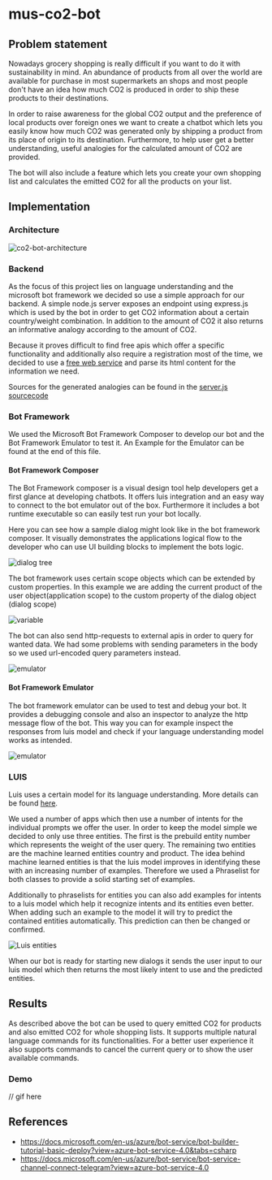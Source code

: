 # mus-co2-bot

## Problem statement

Nowadays grocery shopping is really difficult if you want to do it with sustainability in mind. An abundance of products from all over the world are available for purchase in most supermarkets an shops and most people don't have an idea how much CO2 is produced in order to ship these products to their destinations.

In order to raise awareness for the global CO2 output and the preference of local products over foreign ones we want to create a chatbot which lets you easily know how much CO2 was generated only by shipping a product from its place of origin to its destination. Furthermore, to help user get a better understanding, useful analogies for the calculated amount of CO2 are provided.  

The bot will also include a feature which lets you create your own shopping list and calculates the emitted CO2 for all the products on your list.

## Implementation

### Architecture

![co2-bot-architecture](./img/co2-architecture.png)

### Backend

As the focus of this project lies on language understanding and the microsoft bot framework we decided so use a simple approach for our backend. A simple node.js server exposes an endpoint using express.js which is used by the bot in order to get CO2 information about a certain country/weight combination. In addition to the amount of CO2 it also returns an informative analogy according to the amount of CO2.

Because it proves difficult to find free apis which offer a specific functionality and additionally also require a registration most of the time, we decided to use a [free web service](https://www.luftlinie.org/) and parse its html content for the information we need.

Sources for the generated analogies can be found in the [server.js sourcecode](./backend/server.js)

### Bot Framework

We used the Microsoft Bot Framework Composer to develop our bot and the Bot Framework Emulator to test it. An Example for the Emulator can be found at the end of this file.

#### Bot Framework Composer

The Bot Framework composer is a visual design tool help developers get a first glance at developing chatbots. It offers luis integration and an easy way to connect to the bot emulator out of the box. Furthermore it includes a bot runtime executable so can easily test run your bot locally.

Here you can see how a sample dialog might look like in the bot framework composer. It visually demonstrates the applications logical flow to the developer who can use UI building blocks to implement the bots logic.

![dialog tree](./img/dialog-tree.png)

The bot framework uses certain scope objects which can be extended by custom properties. In this example we are adding the current product of the user object(application scope) to the custom property of the dialog object (dialog scope)

![variable](./img/variable.png)

The bot can also send http-requests to external apis in order to query for wanted data. We had some problems with sending parameters in the body so we used url-encoded query parameters instead.

![emulator](./img/http-request.png)

#### Bot Framework Emulator

The bot framework emulator can be used to test and debug your bot. It provides a debugging console and also an inspector to analyze the http message flow of the bot. This way you can for example inspect the responses from luis model and check if your language understanding model works as intended.

![emulator](./img/emulator.png)


### LUIS

Luis uses a certain model for its language understanding. More details can be found [here](https://docs.microsoft.com/en-us/azure/cognitive-services/luis/).  

We used a number of apps which then use a number of intents for the individual prompts we offer the user. In order to keep the model simple we decided to only use three entities. The first is the prebuild entity number which represents the weight of the user query. The remaining two entities are the machine learned entities country and product. The idea behind machine learned entities is that the luis model improves in identifying these with an increasing number of examples. Therefore we used a Phraselist for both classes to provide a solid starting set of examples.  

Additionally to phraselists for entities you can also add examples for intents to a luis model which help it recognize intents and its entities even better. When adding such an example to the model it will try to predict the contained entities automatically. This prediction can then be changed or confirmed.  

![Luis entities](./img/luis-entities.png)

When our bot is ready for starting new dialogs it sends the user input to our luis model which then returns the most likely intent to use and the predicted entities.  

## Results

As described above the bot can be used to query emitted CO2 for products and also emitted CO2 for whole shopping lists. It supports multiple natural language commands for its functionalities. For a better user experience it also supports commands to cancel the current query or to show the user available commands.

### Demo

// gif here

## References

* https://docs.microsoft.com/en-us/azure/bot-service/bot-builder-tutorial-basic-deploy?view=azure-bot-service-4.0&tabs=csharp  
* https://docs.microsoft.com/en-us/azure/bot-service/bot-service-channel-connect-telegram?view=azure-bot-service-4.0
